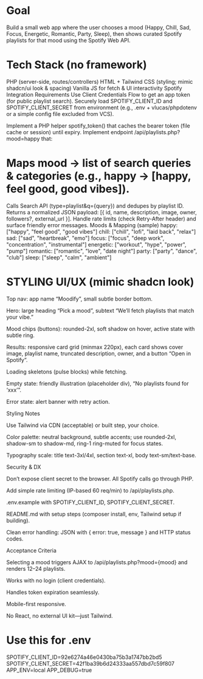 # Goal
Build a small web app where the user chooses a mood (Happy, Chill, Sad, Focus, Energetic, Romantic, Party, Sleep), then shows curated Spotify playlists for that mood using the Spotify Web API.


# Tech Stack (no framework)

PHP  (server-side, routes/controllers)
HTML + Tailwind CSS (styling; mimic shadcn/ui look & spacing)
Vanilla JS for fetch & UI interactivity
Spotify Integration Requirements
Use Client Credentials Flow to get an app token (for public playlist search).
Securely load SPOTIFY_CLIENT_ID and SPOTIFY_CLIENT_SECRET from environment (e.g., .env + vlucas/phpdotenv or a simple config file excluded from VCS).

Implement a PHP helper spotify_token() that caches the bearer token (file cache or session) until expiry.
Implement endpoint /api/playlists.php?mood=happy that:


# Maps mood → list of search queries & categories (e.g., happy → [happy, feel good, good vibes]).

Calls Search API (type=playlist&q={query}) and dedupes by playlist ID.
Returns a normalized JSON payload: [{ id, name, description, image, owner, followers?, external_url }].
Handle rate limits (check Retry-After header) and surface friendly error messages.
Moods & Mapping (sample)
happy:       ["happy", "feel good", "good vibes"]
chill:       ["chill", "lofi", "laid back", "relax"]
sad:         ["sad", "heartbreak", "emo"]
focus:       ["focus", "deep work", "concentration", "instrumental"]
energetic:   ["workout", "hype", "power", "pump"]
romantic:    ["romantic", "love", "date night"]
party:       ["party", "dance", "club"]
sleep:       ["sleep", "calm", "ambient"]


# STYLING UI/UX (mimic shadcn look)

Top nav: app name “Moodify”, small subtle border bottom.

Hero: large heading “Pick a mood”, subtext “We’ll fetch playlists that match your vibe.”

Mood chips (buttons): rounded-2xl, soft shadow on hover, active state with subtle ring.

Results: responsive card grid (minmax 220px), each card shows cover image, playlist name, truncated description, owner, and a button “Open in Spotify”.

Loading skeletons (pulse blocks) while fetching.

Empty state: friendly illustration (placeholder div), “No playlists found for ‘xxx’”.

Error state: alert banner with retry action.

Styling Notes

Use Tailwind via CDN (acceptable) or built step, your choice.

Color palette: neutral background, subtle accents; use rounded-2xl, shadow-sm to shadow-md, ring-1 ring-muted for focus states.

Typography scale: title text-3xl/4xl, section text-xl, body text-sm/text-base.

Security & DX

Don’t expose client secret to the browser. All Spotify calls go through PHP.

Add simple rate limiting (IP-based 60 req/min) to /api/playlists.php.

.env.example with SPOTIFY_CLIENT_ID, SPOTIFY_CLIENT_SECRET.

README.md with setup steps (composer install, env, Tailwind setup if building).

Clean error handling: JSON with { error: true, message } and HTTP status codes.

Acceptance Criteria

Selecting a mood triggers AJAX to /api/playlists.php?mood={mood} and renders 12–24 playlists.

Works with no login (client credentials).

Handles token expiration seamlessly.

Mobile-first responsive.

No React, no external UI kit—just Tailwind.

# Use this for .env
SPOTIFY_CLIENT_ID=92e6274a46e0430ba75b3a1747bb2bd5
SPOTIFY_CLIENT_SECRET=42f1ba39b6d24333aa557dbd7c59f807
APP_ENV=local
APP_DEBUG=true
